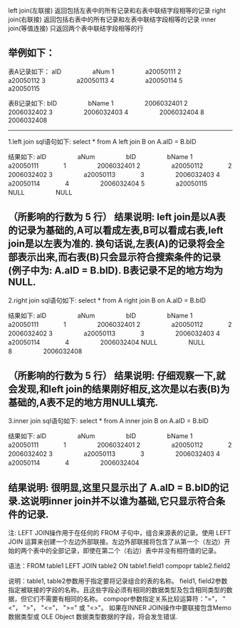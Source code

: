 left join(左联接) 返回包括左表中的所有记录和右表中联结字段相等的记录 
right join(右联接) 返回包括右表中的所有记录和左表中联结字段相等的记录
inner join(等值连接) 只返回两个表中联结字段相等的行

举例如下： 
--------------------------------------------
表A记录如下：
aID　　　　　aNum
1　　　　　a20050111
2　　　　　a20050112
3　　　　　a20050113
4　　　　　a20050114
5　　　　　a20050115

表B记录如下:
bID　　　　　bName
1　　　　　2006032401
2　　　　　2006032402
3　　　　　2006032403
4　　　　　2006032404
8　　　　　2006032408

--------------------------------------------
1.left join
sql语句如下: 
select * from A
left join B 
on A.aID = B.bID

结果如下:
aID　　　　　aNum　　　　　bID　　　　　bName
1　　　　　a20050111　　　　1　　　　　2006032401
2　　　　　a20050112　　　　2　　　　　2006032402
3　　　　　a20050113　　　　3　　　　　2006032403
4　　　　　a20050114　　　　4　　　　　2006032404
5　　　　　a20050115　　　　NULL　　　　　NULL

（所影响的行数为 5 行）
结果说明:
left join是以A表的记录为基础的,A可以看成左表,B可以看成右表,left join是以左表为准的.
换句话说,左表(A)的记录将会全部表示出来,而右表(B)只会显示符合搜索条件的记录(例子中为: A.aID = B.bID).
B表记录不足的地方均为NULL.
--------------------------------------------
2.right join
sql语句如下: 
select * from A
right join B 
on A.aID = B.bID

结果如下:
aID　　　　　aNum　　　　　bID　　　　　bName
1　　　　　a20050111　　　　1　　　　　2006032401
2　　　　　a20050112　　　　2　　　　　2006032402
3　　　　　a20050113　　　　3　　　　　2006032403
4　　　　　a20050114　　　　4　　　　　2006032404
NULL　　　　　NULL　　　　　8　　　　　2006032408

（所影响的行数为 5 行）
结果说明:
仔细观察一下,就会发现,和left join的结果刚好相反,这次是以右表(B)为基础的,A表不足的地方用NULL填充.
--------------------------------------------
3.inner join
sql语句如下: 
select * from A
inner join B 
on A.aID = B.bID

结果如下:
aID　　　　　aNum　　　　　bID　　　　　bName
1　　　　　a20050111　　　　1　　　　　2006032401
2　　　　　a20050112　　　　2　　　　　2006032402
3　　　　　a20050113　　　　3　　　　　2006032403
4　　　　　a20050114　　　　4　　　　　2006032404

结果说明:
很明显,这里只显示出了 A.aID = B.bID的记录.这说明inner join并不以谁为基础,它只显示符合条件的记录.
--------------------------------------------
注: 
LEFT JOIN操作用于在任何的 FROM 子句中，组合来源表的记录。使用 LEFT JOIN 运算来创建一个左边外部联接。左边外部联接将包含了从第一个（左边）开始的两个表中的全部记录，即使在第二个（右边）表中并没有相符值的记录。

语法：FROM table1 LEFT JOIN table2 ON table1.field1 compopr table2.field2

说明：table1, table2参数用于指定要将记录组合的表的名称。
field1, field2参数指定被联接的字段的名称。且这些字段必须有相同的数据类型及包含相同类型的数据，但它们不需要有相同的名称。
compopr参数指定关系比较运算符："="， "<"， ">"， "<="， ">=" 或 "<>"。
如果在INNER JOIN操作中要联接包含Memo 数据类型或 OLE Object 数据类型数据的字段，将会发生错误. 